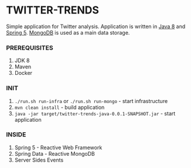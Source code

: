 
# TWITTER-TRENDS
Simple application for Twitter analysis. Application is written in [Java 8](https://www.java.com/) and [Spring 5](https://spring.io/). [MongoDB](https://www.mongodb.com/) is used as a main data storage.

### PREREQUISITES
1. JDK 8
2. Maven
3. Docker 

### INIT
1. `./run.sh run-infra` or `./run.sh run-mongo` - start infrastructure 
2. `mvn clean install` - build application 
3. `java -jar target/twitter-trends-java-0.0.1-SNAPSHOT.jar` - start application 

### INSIDE
1. Spring 5 - Reactive Web Framework
2. Spring Data - Reactive MongoDB
3. Server Sides Events